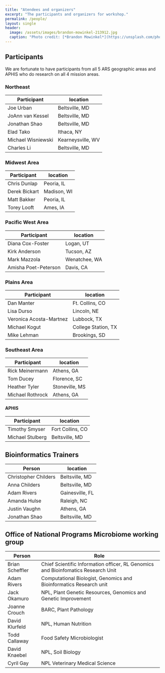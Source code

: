 ```yaml
---
title: "Atendees and organizers"
excerpt: "The participants and organizers for workshop."
permalink: /people/
layout: single
header:
  image: /assets/images/brandon-mowinkel-213912.jpg
  caption: "Photo credit: [*Brandon Mowinkel*](https://unsplash.com/photos/4rIfZgeJ4SI)"
---
```


## Participants
We are fortunate to have participants from all 5 ARS geographic areas and APHIS who do research on all 4 mission areas.

### Northeast

Participant | location
------------|----------
Joe Urban | Beltsville, MD
JoAnn van Kessel | Beltsville, MD
Jonathan Shao | Beltsville, MD
Elad Tako | Ithaca, NY
Michael Wisniewski | Kearneysville, WV
Charles Li | Beltsville, MD

### Midwest Area

Participant | location
------------|---------------
Chris Dunlap | Peoria, IL
Derek Bickart | Madison, WI
Matt Bakker	| Peoria, IL
Torey Looft	| Ames, IA

### Pacific West Area

Participant | location
------------|---------------
Diana Cox-Foster | Logan, UT
Kirk Anderson | Tucson, AZ
Mark Mazzola | Wenatchee, WA
Amisha Poet-Peterson | Davis, CA

### Plains Area

Participant | location
------------|---------------
Dan Manter	| Ft. Collins, CO
Lisa Durso	| Lincoln, NE
Veronica Acosta-Martnez	|	Lubbock, TX
Michael Kogut | College Station, TX
Mike Lehman	 |Brookings, SD

### Southeast Area

Participant | location
------------|---------------
Rick Meinermann |Athens, GA
Tom Ducey | Florence, SC
Heather Tyler | Stoneville, MS
Michael Rothrock |Athens, GA

#### APHIS

Participant | location
------------|---------------
Timothy Smyser | Fort Collins, CO
Michael Stulberg | Beltsville, MD


## Bioinformatics Trainers

Person | location
-------|---------
Christopher Childers | Beltsville, MD
Anna Childers |Beltsville, MD
Adam Rivers	 | Gainesville, FL
Amanda Hulse | Raleigh, NC		
Justin Vaughn | Athens, GA
Jonathan Shao | Beltsville, MD

## Office of National Programs Microbiome working group

Person | Role
-------|------
Brian Scheffler | Chief Scientific Information officer, RL Genomics and Bioinfomatics Research Unit
Adam Rivers | Computational Biologist, Genomics and Bioinformatics Research unit
Jack Okamuro | NPL, Plant Genetic Resources, Genomics and Genetic Improvement
Joanne Crouch | BARC, Plant Pathology
David Klurfeld | NPL, Human Nutrition
Todd Callaway | Food Safety Microbiologist
David Knaebel | NPL, Soil Biology
Cyril Gay | NPL Veterinary Medical Science
